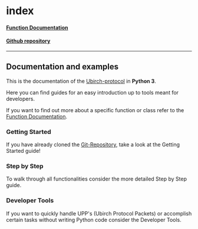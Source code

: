 # index

#### [Function Documentation](https://developer.ubirch.com/function\_documentation/ubirch-protocol-python/)

#### [Github repository](https://github.com/ubirch/ubirch-protocol-python/tree/ecdsa-betterReadMe)

***

## Documentation and examples

This is the documentation of the [Ubirch-protocol](https://github.com/ubirch/ubirch-protocol) in **Python 3**.

Here you can find guides for an easy introduction up to tools meant for developers.

If you want to find out more about a specific function or class refer to the [Function Documentation](https://developer.ubirch.com/function\_documentation/ubirch-protocol-python/).

### Getting Started

If you have already cloned the [Git-Repository](https://github.com/ubirch/ubirch-protocol-python/tree/ecdsa-betterReadMe), take a look at the Getting Started guide!

### Step by Step

To walk through all functionalities consider the more detailed Step by Step guide.

### Developer Tools

If you want to quickly handle UPP's (Ubirch Protocol Packets) or accomplish certain tasks without writing Python code consider the Developer Tools.
